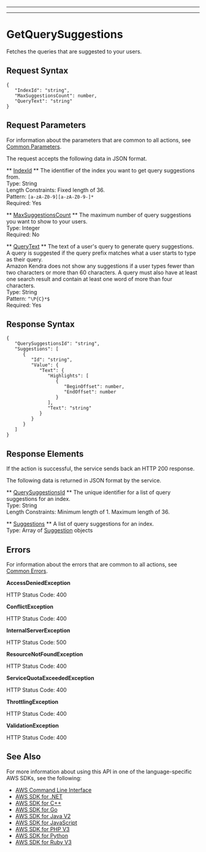 --------

--------

# GetQuerySuggestions<a name="API_GetQuerySuggestions"></a>

Fetches the queries that are suggested to your users\.

## Request Syntax<a name="API_GetQuerySuggestions_RequestSyntax"></a>

```
{
   "IndexId": "string",
   "MaxSuggestionsCount": number,
   "QueryText": "string"
}
```

## Request Parameters<a name="API_GetQuerySuggestions_RequestParameters"></a>

For information about the parameters that are common to all actions, see [Common Parameters](CommonParameters.md)\.

The request accepts the following data in JSON format\.

 ** [IndexId](#API_GetQuerySuggestions_RequestSyntax) **   <a name="Kendra-GetQuerySuggestions-request-IndexId"></a>
The identifier of the index you want to get query suggestions from\.  
Type: String  
Length Constraints: Fixed length of 36\.  
Pattern: `[a-zA-Z0-9][a-zA-Z0-9-]*`   
Required: Yes

 ** [MaxSuggestionsCount](#API_GetQuerySuggestions_RequestSyntax) **   <a name="Kendra-GetQuerySuggestions-request-MaxSuggestionsCount"></a>
The maximum number of query suggestions you want to show to your users\.  
Type: Integer  
Required: No

 ** [QueryText](#API_GetQuerySuggestions_RequestSyntax) **   <a name="Kendra-GetQuerySuggestions-request-QueryText"></a>
The text of a user's query to generate query suggestions\.  
A query is suggested if the query prefix matches what a user starts to type as their query\.  
Amazon Kendra does not show any suggestions if a user types fewer than two characters or more than 60 characters\. A query must also have at least one search result and contain at least one word of more than four characters\.  
Type: String  
Pattern: `^\P{C}*$`   
Required: Yes

## Response Syntax<a name="API_GetQuerySuggestions_ResponseSyntax"></a>

```
{
   "QuerySuggestionsId": "string",
   "Suggestions": [ 
      { 
         "Id": "string",
         "Value": { 
            "Text": { 
               "Highlights": [ 
                  { 
                     "BeginOffset": number,
                     "EndOffset": number
                  }
               ],
               "Text": "string"
            }
         }
      }
   ]
}
```

## Response Elements<a name="API_GetQuerySuggestions_ResponseElements"></a>

If the action is successful, the service sends back an HTTP 200 response\.

The following data is returned in JSON format by the service\.

 ** [QuerySuggestionsId](#API_GetQuerySuggestions_ResponseSyntax) **   <a name="Kendra-GetQuerySuggestions-response-QuerySuggestionsId"></a>
The unique identifier for a list of query suggestions for an index\.  
Type: String  
Length Constraints: Minimum length of 1\. Maximum length of 36\.

 ** [Suggestions](#API_GetQuerySuggestions_ResponseSyntax) **   <a name="Kendra-GetQuerySuggestions-response-Suggestions"></a>
A list of query suggestions for an index\.  
Type: Array of [Suggestion](API_Suggestion.md) objects

## Errors<a name="API_GetQuerySuggestions_Errors"></a>

For information about the errors that are common to all actions, see [Common Errors](CommonErrors.md)\.

 **AccessDeniedException**   
  
HTTP Status Code: 400

 **ConflictException**   
  
HTTP Status Code: 400

 **InternalServerException**   
  
HTTP Status Code: 500

 **ResourceNotFoundException**   
  
HTTP Status Code: 400

 **ServiceQuotaExceededException**   
  
HTTP Status Code: 400

 **ThrottlingException**   
  
HTTP Status Code: 400

 **ValidationException**   
  
HTTP Status Code: 400

## See Also<a name="API_GetQuerySuggestions_SeeAlso"></a>

For more information about using this API in one of the language\-specific AWS SDKs, see the following:
+  [ AWS Command Line Interface](https://docs.aws.amazon.com/goto/aws-cli/kendra-2019-02-03/GetQuerySuggestions) 
+  [ AWS SDK for \.NET](https://docs.aws.amazon.com/goto/DotNetSDKV3/kendra-2019-02-03/GetQuerySuggestions) 
+  [ AWS SDK for C\+\+](https://docs.aws.amazon.com/goto/SdkForCpp/kendra-2019-02-03/GetQuerySuggestions) 
+  [ AWS SDK for Go](https://docs.aws.amazon.com/goto/SdkForGoV1/kendra-2019-02-03/GetQuerySuggestions) 
+  [ AWS SDK for Java V2](https://docs.aws.amazon.com/goto/SdkForJavaV2/kendra-2019-02-03/GetQuerySuggestions) 
+  [ AWS SDK for JavaScript](https://docs.aws.amazon.com/goto/AWSJavaScriptSDK/kendra-2019-02-03/GetQuerySuggestions) 
+  [ AWS SDK for PHP V3](https://docs.aws.amazon.com/goto/SdkForPHPV3/kendra-2019-02-03/GetQuerySuggestions) 
+  [ AWS SDK for Python](https://docs.aws.amazon.com/goto/boto3/kendra-2019-02-03/GetQuerySuggestions) 
+  [ AWS SDK for Ruby V3](https://docs.aws.amazon.com/goto/SdkForRubyV3/kendra-2019-02-03/GetQuerySuggestions) 